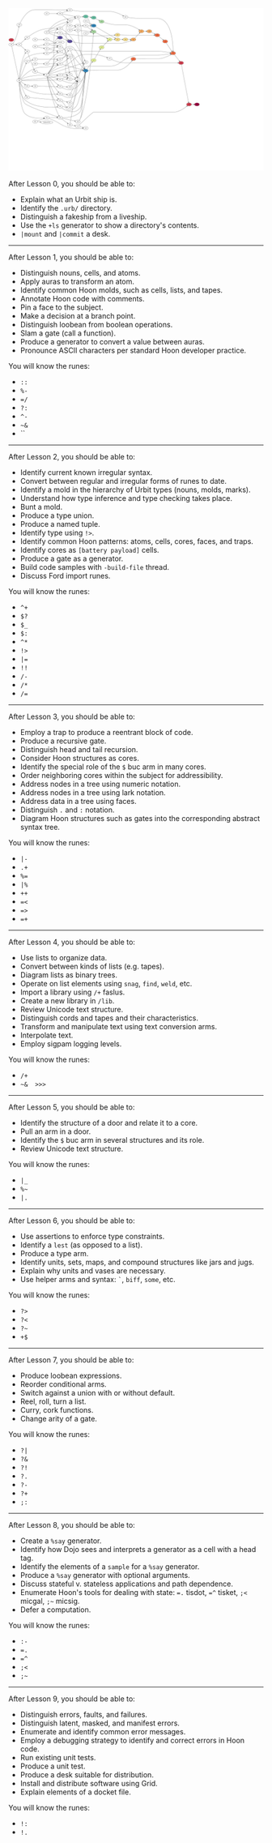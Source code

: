 ![](./img/curr-marked.svg)

After Lesson 0, you should be able to:

- Explain what an Urbit ship is.
- Identify the `.urb/` directory.
- Distinguish a fakeship from a liveship.
- Use the `+ls` generator to show a directory's contents.
- `|mount` and `|commit` a desk.

---

After Lesson 1, you should be able to:

- Distinguish nouns, cells, and atoms.
- Apply auras to transform an atom.
- Identify common Hoon molds, such as cells, lists, and tapes.
- Annotate Hoon code with comments.
- Pin a face to the subject.
- Make a decision at a branch point.
- Distinguish loobean from boolean operations.
- Slam a gate (call a function).
- Produce a generator to convert a value between auras.
- Pronounce ASCII characters per standard Hoon developer practice.

You will know the runes:

- `::`
- `%-`
- `=/`
- `?:`
- `^-`
- `~&`
- ``

---

After Lesson 2, you should be able to:

- Identify current known irregular syntax.
- Convert between regular and irregular forms of runes to date.
- Identify a mold in the hierarchy of Urbit types (nouns, molds, marks).
- Understand how type inference and type checking takes place.
- Bunt a mold.
- Produce a type union.
- Produce a named tuple.
- Identify type using `!>`.
- Identify common Hoon patterns: atoms, cells, cores, faces, and traps.
- Identify cores as `[battery payload]` cells.
- Produce a gate as a generator.
- Build code samples with `-build-file` thread.
- Discuss Ford import runes.

You will know the runes:

- `^+`
- `$?`
- `$_`
- `$:`
- `^*`
- `!>`
- `|=`
- `!!`
- `/-`
- `/*`
- `/=`

---

After Lesson 3, you should be able to:

- Employ a trap to produce a reentrant block of code.
- Produce a recursive gate.
- Distinguish head and tail recursion.
- Consider Hoon structures as cores.
- Identify the special role of the `$` buc arm in many cores.
- Order neighboring cores within the subject for addressibility.
- Address nodes in a tree using numeric notation.
- Address nodes in a tree using lark notation.
- Address data in a tree using faces.
- Distinguish `.` and `:` notation.
- Diagram Hoon structures such as gates into the corresponding abstract syntax tree.

You will know the runes:

- `|-`
- `.+`
- `%=`
- `|%`
- `++`
- `=<`
- `=>`
- `=+`

---

After Lesson 4, you should be able to:

- Use lists to organize data.
- Convert between kinds of lists (e.g. tapes).
- Diagram lists as binary trees.
- Operate on list elements using `snag`, `find`, `weld`, etc.
- Import a library using `/+` faslus.
- Create a new library in `/lib`.
- Review Unicode text structure.
- Distinguish cords and tapes and their characteristics.
- Transform and manipulate text using text conversion arms.
- Interpolate text.
- Employ sigpam logging levels.

You will know the runes:

- `/+`
- `~&  >>>`

---

After Lesson 5, you should be able to:

- Identify the structure of a door and relate it to a core.
- Pull an arm in a door.
- Identify the `$` buc arm in several structures and its role.
- Review Unicode text structure.

You will know the runes:

- `|_`
- `%~`
- `|.`

---

After Lesson 6, you should be able to:

- Use assertions to enforce type constraints.
- Identify a `lest` (as opposed to a list).
- Produce a type arm.
- Identify units, sets, maps, and compound structures like jars and jugs.
- Explain why units and vases are necessary.
- Use helper arms and syntax:  `` ` ``, `biff`, `some`, etc.

You will know the runes:

- `?>`
- `?<`
- `?~`
- `+$`

---

After Lesson 7, you should be able to:

- Produce loobean expressions.
- Reorder conditional arms.
- Switch against a union with or without default.
- Reel, roll, turn a list.
- Curry, cork functions.
- Change arity of a gate.

You will know the runes:

- `?|`
- `?&`
- `?!`
- `?.`
- `?-`
- `?+`
- `;:`

---

After Lesson 8, you should be able to:

- Create a `%say` generator.
- Identify how Dojo sees and interprets a generator as a cell with a head tag.
- Identify the elements of a `sample` for a `%say` generator.
- Produce a `%say` generator with optional arguments.
- Discuss stateful v. stateless applications and path dependence.
- Enumerate Hoon's tools for dealing with state:  `=.` tisdot, `=^` tisket, `;<` micgal, `;~` micsig.
- Defer a computation.

You will know the runes:

- `:-`
- `=.`
- `=^`
- `;<`
- `;~`

---

After Lesson 9, you should be able to:

- Distinguish errors, faults, and failures.
- Distinguish latent, masked, and manifest errors.
- Enumerate and identify common error messages.
- Employ a debugging strategy to identify and correct errors in Hoon code.
- Run existing unit tests.
- Produce a unit test.
- Produce a desk suitable for distribution.
- Install and distribute software using Grid.
- Explain elements of a docket file.

You will know the runes:

- `!:`
- `!.`
